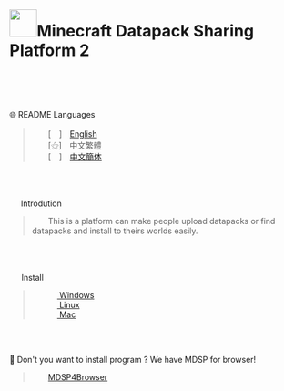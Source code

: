

<br>


# <img src="https://media.discordapp.net/attachments/763787703958372402/992710401643003934/unknown.png" width=48>**Minecraft Datapack Sharing Platform 2**<br><br>
<br><br>
   🌐 README Languages

>&emsp;&emsp;[　]　[English](https://github.com/mcg25035/Minecraft-Datapack-Sharing-Platform-2/blob/main/README.md)<br>
&emsp;&emsp;[⚝]　中文繁體<br>
&emsp;&emsp;[　]　[中文簡体](https://github.com/mcg25035/Minecraft-Datapack-Sharing-Platform-2/blob/main/README/README_SC.md)

<br><br>

<img src="https://media.discordapp.net/attachments/763787703958372402/992695856492982352/unknown.png" width=16> Introdution

>&emsp;&emsp;This is a platform can make people upload datapacks or find datapacks and install to theirs worlds easily.

<br><br>

<img src="https://cdn.discordapp.com/attachments/763787703958372402/992716242706255932/unknown.png" width=17> Install

>&emsp;&emsp; [ <img src="https://cdn.iconscout.com/icon/free/png-256/windows-221-1175066.png" width=12> Windows]()<br>
>&emsp;&emsp; [ <img src="https://media.discordapp.net/attachments/763787703958372402/992718211399299132/unknown.png" width=12 > Linux]()<br>
>&emsp;&emsp; [ <img src="https://media.discordapp.net/attachments/763787703958372402/992718435693891595/unknown.png" width=12> Mac]()

<br><br>

🔗 Don't you want to install program ? We have MDSP for browser!
>&emsp;&emsp;[MDSP4Browser]()



